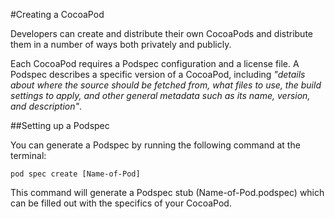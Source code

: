 #Creating a CocoaPod

Developers can create and distribute their own CocoaPods and distribute them in a number of ways both privately and publicly.

Each CocoaPod requires a Podspec configuration and a license file. A Podspec describes a specific version of a CocoaPod, including *"details about where the source should be fetched from, what files to use, the build settings to apply, and other general metadata such as its name, version, and description"*.

##Setting up a Podspec

You can generate a Podspec by running the following command at the terminal:

```pod spec create [Name-of-Pod]```

This command will generate a Podspec stub (Name-of-Pod.podspec) which can be filled out with the specifics of your CocoaPod.

